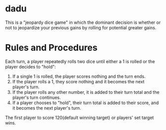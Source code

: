 # dadu
This is a "jeopardy dice game" in which the dominant decision is whether or not to jeopardize your previous gains by rolling for potential greater gains. 

# Rules and Procedures
Each turn, a player repeatedly rolls two dice until either a 1 is rolled or the player decides to "hold":
1. If a single 1 is rolled, the player scores nothing and the turn ends.
2. If the player rolls a 1, they score nothing and it becomes the next player's turn.
3. If the player rolls any other number, it is added to their turn total and the player's turn continues. 
4. If a player chooses to "hold", their turn total is added to their score, and it becomes the next player's turn.

The first player to score 120(default winning target) or players' set target wins.
